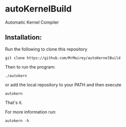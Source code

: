 # autoKernelBuild
Automatic Kernel Compiler
## Installation:

Run the following to clone this repository

```
git clone https://github.com/MrMairey/autoKernelBuild
```

Then to run the program:

```
./autokern
```

or add the local repository to your PATH and then execute

```
autokern
```
That's it.

For more information run:

```
autokern -h
```

